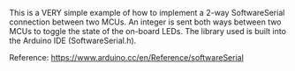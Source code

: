 This is a VERY simple example of how to implement a 2-way SoftwareSerial connection between two MCUs. An integer is sent both ways between two MCUs to toggle the state of the on-board LEDs. The library used is built into the Arduino IDE (SoftwareSerial.h).<p>
Reference: https://www.arduino.cc/en/Reference/softwareSerial
